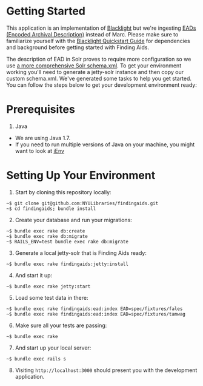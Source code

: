 # Getting Started

This application is an implementation of [Blacklight](http://projectblacklight.org/) but we're ingesting [EADs (Encoded Archival Description)](http://www.loc.gov/ead/tglib/element_index.html) instead of Marc. Please make sure to familiarize yourself with the [Blacklight Quickstart Guide](https://github.com/projectblacklight/blacklight/wiki/Quickstart) for dependencies and background before getting started with Finding Aids.

The description of EAD in Solr proves to require more configuration so we use [a more comprehensive Solr schema.xml](https://github.com/awead/solr_ead/blob/master/solr/schema.xml). To get your environment working you'll need to generate a jetty-solr instance and then copy our custom schema.xml. We've generated some tasks to help you get started. You can follow the steps below to get your development environment ready:

# Prerequisites

1. Java
  - We are using Java 1.7.  
  - If you need to run multiple versions of Java on your machine, you might want to look at [jEnv](http://www.jenv.be/)


# Setting Up Your Environment

1. Start by cloning this repository locally:

  ```
  ~$ git clone git@github.com:NYULibraries/findingaids.git
  ~$ cd findingaids; bundle install
  ```

2. Create your database and run your migrations:

  ```
  ~$ bundle exec rake db:create
  ~$ bundle exec rake db:migrate
  ~$ RAILS_ENV=test bundle exec rake db:migrate
  ```

3. Generate a local jetty-solr that is Finding Aids ready:

  ```
  ~$ bundle exec rake findingaids:jetty:install
  ```

4. And start it up:

  ```
  ~$ bundle exec rake jetty:start
  ```

5. Load some test data in there:

  ```
  ~$ bundle exec rake findingaids:ead:index EAD=spec/fixtures/fales
  ~$ bundle exec rake findingaids:ead:index EAD=spec/fixtures/tamwag
  ```

6. Make sure all your tests are passing:

  ```
  ~$ bundle exec rake
  ```

7. And start up your local server:

  ```
  ~$ bundle exec rails s
  ```
  
8. Visiting `http://localhost:3000` should present you with the development application.
